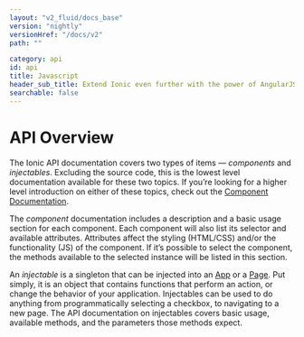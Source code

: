 ```yaml
---
layout: "v2_fluid/docs_base"
version: "nightly"
versionHref: "/docs/v2"
path: ""

category: api
id: api
title: Javascript
header_sub_title: Extend Ionic even further with the power of AngularJS
searchable: false
---
```


# API Overview

The Ionic API documentation covers two types of items — *components* and *injectables*. Excluding the source code, this is the lowest level documentation available for these two topics. If you’re looking for a higher level introduction on either of these topics, check out the [Component Documentation](../components).

The *component* documentation includes a description and a basic usage section for each component. Each component will also list its selector and available attributes. Attributes affect the styling (HTML/CSS) and/or the functionality (JS) of the component. If it’s possible to select the component, the methods available to the selected instance will be listed in this section.

An *injectable* is a singleton that can be injected into an [App](decorators/app) or a [Page](decorators/page). Put simply, it is an object that contains functions that perform an action, or change the behavior of your application. Injectables can be used to do anything from programmatically selecting a checkbox, to navigating to a new page. The API documentation on injectables covers basic usage, available methods, and the parameters those methods expect.

